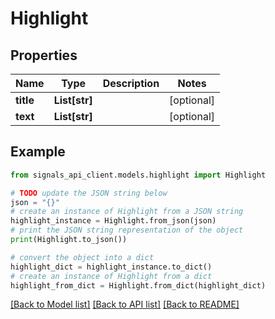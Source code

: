 # Highlight


## Properties

Name | Type | Description | Notes
------------ | ------------- | ------------- | -------------
**title** | **List[str]** |  | [optional] 
**text** | **List[str]** |  | [optional] 

## Example

```python
from signals_api_client.models.highlight import Highlight

# TODO update the JSON string below
json = "{}"
# create an instance of Highlight from a JSON string
highlight_instance = Highlight.from_json(json)
# print the JSON string representation of the object
print(Highlight.to_json())

# convert the object into a dict
highlight_dict = highlight_instance.to_dict()
# create an instance of Highlight from a dict
highlight_from_dict = Highlight.from_dict(highlight_dict)
```
[[Back to Model list]](../README.md#documentation-for-models) [[Back to API list]](../README.md#documentation-for-api-endpoints) [[Back to README]](../README.md)


